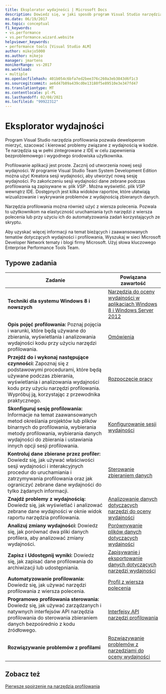 ```yaml
---
title: Eksplorator wydajności | Microsoft Docs
description: Dowiedz się, w jaki sposób program Visual Studio narzędzia profilowania pozwala deweloperom mierzyć, szacować i kierować problemy związane z wydajnością w kodzie.
ms.date: 06/19/2017
ms.topic: conceptual
f1_keywords:
- vs.performance
- vs.performance.wizard.website
helpviewer_keywords:
- performance tools [Visual Studio ALM]
author: mikejo5000
ms.author: mikejo
manager: jmartens
monikerRange: vs-2017
ms.workload:
- multiple
ms.openlocfilehash: 401b054c6bfa7ed2bee376c260a3eb3843d6f1c3
ms.sourcegitcommit: ae6d47b09a439cd0e13180f5e89510e3e347fd47
ms.translationtype: MT
ms.contentlocale: pl-PL
ms.lasthandoff: 02/08/2021
ms.locfileid: "99922312"
---
```

# <a name="performance-explorer"></a>Eksplorator wydajności

Program Visual Studio narzędzia profilowania pozwala deweloperom mierzyć, szacować i kierować problemy związane z wydajnością w kodzie. Te narzędzia są w pełni zintegrowane z IDE w celu zapewnienia bezproblemowego i wygodnego środowiska użytkownika.

Profilowanie aplikacji jest proste. Zacznij od utworzenia nowej sesji wydajności. W programie Visual Studio Team System Development Edition można użyć Kreatora sesji wydajności, aby utworzyć nową sesję wydajności. Po zakończeniu sesji wydajności dane zebrane podczas profilowania są zapisywane w. plik *VSP* . Można wyświetlić. plik *VSP* wewnątrz IDE. Dostępnych jest kilka widoków raportów, które ułatwiają wizualizowanie i wykrywanie problemów z wydajnością zbieranych danych.

Narzędzia profilowania można również użyć z wiersza polecenia. Pozwala to użytkownikom na elastyczność uruchamiania tych narzędzi z wiersza polecenia lub przy użyciu ich do automatyzowania zadań korzystających ze skryptu.

Aby uzyskać więcej informacji na temat bieżących i zaawansowanych tematów dotyczących wydajności i profilowania, Wyszukaj w sieci Microsoft Developer Network tematy i blogi firmy Microsoft. Użyj słowa kluczowego Enterprise Performance Tools Team.

## <a name="common-tasks"></a>Typowe zadania

|Zadanie|Powiązana zawartość|
|----------|---------------------|
|**Techniki dla systemu Windows 8 i nowszych**|[Narzędzia do oceny wydajności w aplikacjach Windows 8 i Windows Server 2012](../profiling/performance-tools-on-windows-8-and-windows-server-2012-applications.md)|
|**Opis pojęć profilowania:** Poznaj pojęcia i warunki, które będą używane do zbierania, wyświetlania i analizowania wydajności kodu przy użyciu narzędzi profilowania.|[Omówienia](../profiling/overviews-performance-tools.md)|
|**Przejdź do i wykonaj następujące czynności:** Zapoznaj się z podstawowymi procedurami, które będą używane podczas zbierania, wyświetlania i analizowania wydajności kodu przy użyciu narzędzi profilowania. Wypróbuj ją, korzystając z przewodnika praktycznego.|[Rozpoczęcie pracy](../profiling/getting-started-with-performance-tools.md)|
|**Skonfiguruj sesję profilowania:** Informacje na temat zaawansowanych metod określania projektów lub plików binarnych do profilowania, wybierania metody profilowania, wybierania danych wydajności do zbierania i ustawiania innych opcji sesji profilowania.|[Konfigurowanie sesji wydajności](../profiling/configuring-performance-sessions.md)|
|**Kontroluj dane zbierane przez profiler:** Dowiedz się, jak używać właściwości sesji wydajności i interakcyjnych procedur do uruchamiania i zatrzymywania profilowania oraz jak ograniczyć zebrane dane wydajności do tylko żądanych informacji.|[Sterowanie zbieraniem danych](../profiling/controlling-data-collection.md)|
|**Znajdź problemy z wydajnością:** Dowiedz się, jak wyświetlać i analizować zebrane dane wydajności w oknie widok raportu narzędzia profilowania.|[Analizowanie danych dotyczących narzędzi do oceny wydajności](../profiling/analyzing-performance-tools-data.md)|
|**Analizuj zmiany wydajności:** Dowiedz się, jak porównać dwa pliki danych profilera, aby analizować zmiany wydajności.|[Porównywanie plików danych dotyczących wydajności](../profiling/comparing-performance-data-files.md)|
|**Zapisz i Udostępnij wyniki:** Dowiedz się, jak zapisać dane profilowania do archiwizacji lub udostępniania.|[Zapisywanie i eksportowanie danych dotyczących narzędzi wydajności](../profiling/saving-and-exporting-performance-tools-data.md)|
|**Automatyzowanie profilowania:** Dowiedz się, jak używać narzędzi profilowania z wiersza polecenia.|[Profil z wiersza polecenia](../profiling/using-the-profiling-tools-from-the-command-line.md)|
|**Programowo profilowania sterowania:** Dowiedz się, jak używać zarządzanych i natywnych interfejsów API narzędzia profilowania do sterowania zbieraniem danych bezpośrednio z kodu źródłowego.|[Interfejsy API narzędzi profilowania](../profiling/profiling-tools-apis.md)|
|**Rozwiązywanie problemów z profilami**|[Rozwiązywanie problemów z narzędziami do oceny wydajności](../profiling/troubleshooting-performance-tools-issues.md)|

## <a name="see-also"></a>Zobacz też

[Pierwsze spojrzenie na narzędzia profilowania](../profiling/profiling-feature-tour.md)
